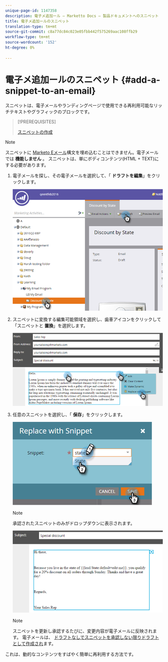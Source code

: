 ```yaml
---
unique-page-id: 1147358
description: 電子メ追加ール — Marketto Docs — 製品ドキュメントへのスニペット
title: 電子メ追加ールのスニペット
translation-type: tm+mt
source-git-commit: c8a77dc84c023e05fbb442f575269aac108ffb29
workflow-type: tm+mt
source-wordcount: '152'
ht-degree: 0%

---
```



# 電子メ追加ールのスニペット {#add-a-snippet-to-an-email}

スニペットは、電子メールやランディングページで使用できる再利用可能なリッチテキストやグラフィックのブロックです。

>[!PREREQUISITES]
>
>[スニペットの作成](/help/marketo/product-docs/personalization/segmentation-and-snippets/snippets/create-a-snippet.md)


>[!NOTE]
>
>スニペットに [Marketo Eメール](/help/marketo/product-docs/email-marketing/general/email-editor-2/email-template-syntax.md)構文を埋め込むことはできません。電子メールでは **機能しません** 。 スニペットは、単にボディコンテンツ(HTML + TEXT)にする必要があります。

1. 電子メールを探し、その電子メールを選択して、「 **ドラフトを編集**」をクリックします。

   ![](assets/one-2.png)

1. スニペットに変換する編集可能領域を選択し、歯車アイコンをクリックして「スニペットと **置換**」を選択します。

   ![](assets/two-2.png)

1. 任意のスニペットを選択し、「 **保存**」をクリックします。

   ![](assets/three-1.png)

   >[!NOTE]
   >
   >承認されたスニペットのみがドロップダウンに表示されます。

   ![](assets/four.png)

   >[!NOTE]
   >
   >スニペットを更新し承認するたびに、変更内容が電子メールに反映されます。 電子メールは、 [ドラフトなしでスニペットを承認しない限りドラフトとして作成され](/help/marketo/product-docs/administration/users-and-roles/managing-user-roles-and-permissions/enable-no-draft-for-snippets.md)ます。

これは、動的なコンテンツをすばやく簡単に再利用する方法です。
